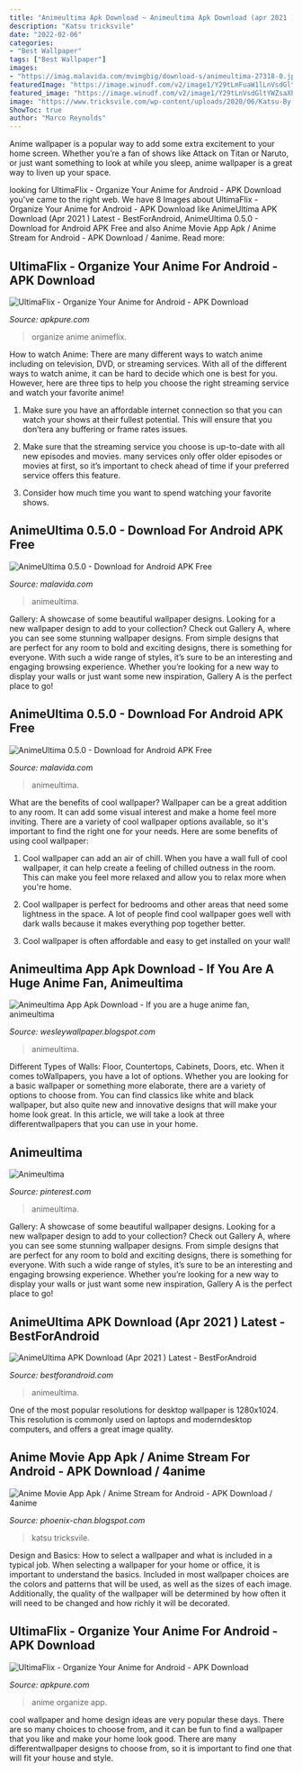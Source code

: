```yaml
---
title: "Animeultima Apk Download ~ Animeultima Apk Download (apr 2021 ) Latest"
description: "Katsu tricksvile"
date: "2022-02-06"
categories:
- "Best Wallpaper"
tags: ["Best Wallpaper"]
images:
- "https://imag.malavida.com/mvimgbig/download-s/animeultima-27318-0.jpg"
featuredImage: "https://image.winudf.com/v2/image1/Y29tLmFuaW1lLnVsdGltYXRlX3NjcmVlbl8zXzE1NDY0OTA5MTFfMDQ4/screen-3.jpg?fakeurl=1&amp;type=.jpg"
featured_image: "https://image.winudf.com/v2/image1/Y29tLnVsdGltYWZsaXhfc2NyZWVuXzFfMTU3NjA0NjgzMF8wNzY/screen-1.jpg?fakeurl=1&amp;type=.jpg"
image: "https://www.tricksvile.com/wp-content/uploads/2020/06/Katsu-By-Orion-Apk-1.jpg"
ShowToc: true
author: "Marco Reynolds"
---
```



Anime wallpaper is a popular way to add some extra excitement to your home screen. Whether you’re a fan of shows like Attack on Titan or Naruto, or just want something to look at while you sleep, anime wallpaper is a great way to liven up your space.

	

		
looking for UltimaFlix - Organize Your Anime for Android - APK Download you've came to the right web. We have 8 Images about UltimaFlix - Organize Your Anime for Android - APK Download like AnimeUltima APK Download (Apr 2021 ) Latest - BestForAndroid, AnimeUltima 0.5.0 - Download for Android APK Free and also Anime Movie App Apk / Anime Stream for Android - APK Download / 4anime. Read more:
		
    
## UltimaFlix - Organize Your Anime For Android - APK Download

<img loading=lazy src="https://image.winudf.com/v2/image1/Y29tLnVsdGltYWZsaXhfc2NyZWVuXzFfMTU3NjA0NjgzMF8wNzY/screen-1.jpg?fakeurl=1&amp;type=.jpg" onerror="this.onerror=null;this.src='https://tse2.mm.bing.net/th?id=OIP.PwGJ8Gq38L_UXtuwgg2JSQHaN8&amp;pid=15.1';" alt="UltimaFlix - Organize Your Anime for Android - APK Download">

_Source: apkpure.com_

>organize anime animeflix. 

	

How to watch Anime: There are many different ways to watch anime including on television, DVD, or streaming services.
With all of the different ways to watch anime, it can be hard to decide which one is best for you. However, here are three tips to help you choose the right streaming service and watch your favorite anime!
1. Make sure you have an affordable internet connection so that you can watch your shows at their fullest potential. This will ensure that you don’tera any buffering or frame rates issues.

2. Make sure that the streaming service you choose is up-to-date with all new episodes and movies. many services only offer older episodes or movies at first, so it’s important to check ahead of time if your preferred service offers this feature.

3. Consider how much time you want to spend watching your favorite shows.

    
## AnimeUltima 0.5.0 - Download For Android APK Free

<img loading=lazy src="https://imag.malavida.com/mvimgbig/download-s/animeultima-27318-0.jpg" onerror="this.onerror=null;this.src='https://tse2.mm.bing.net/th?id=OIP.GzczAmvfS7Kh9naHbEAv4QAAAA&amp;pid=15.1';" alt="AnimeUltima 0.5.0 - Download for Android APK Free">

_Source: malavida.com_

>animeultima. 

	

Gallery: A showcase of some beautiful wallpaper designs.
Looking for a new wallpaper design to add to your collection? Check out Gallery A, where you can see some stunning wallpaper designs. From simple designs that are perfect for any room to bold and exciting designs, there is something for everyone. With such a wide range of styles, it’s sure to be an interesting and engaging browsing experience. Whether you’re looking for a new way to display your walls or just want some new inspiration, Gallery A is the perfect place to go!





	
	
    
## AnimeUltima 0.5.0 - Download For Android APK Free

<img loading=lazy src="https://imag.malavida.com/mvimgbig/download-fs/animeultima-27318-4.jpg" onerror="this.onerror=null;this.src='https://tse3.mm.bing.net/th?id=OIP.A_gmR8VcbbBLWw2mjVITNAHaPo&amp;pid=15.1';" alt="AnimeUltima 0.5.0 - Download for Android APK Free">

_Source: malavida.com_

>animeultima. 

	

What are the benefits of cool wallpaper?
Wallpaper can be a great addition to any room. It can add some visual interest and make a home feel more inviting. There are a variety of cool wallpaper options available, so it's important to find the right one for your needs. Here are some benefits of using cool wallpaper: 
1. Cool wallpaper can add an air of chill. When you have a wall full of cool wallpaper, it can help create a feeling of chilled outness in the room. This can make you feel more relaxed and allow you to relax more when you're home. 

2. Cool wallpaper is perfect for bedrooms and other areas that need some lightness in the space. A lot of people find cool wallpaper goes well with dark walls because it makes everything pop together better. 

3. Cool wallpaper is often affordable and easy to get installed on your wall!

    
## Animeultima App Apk Download - If You Are A Huge Anime Fan, Animeultima

<img loading=lazy src="https://image.winudf.com/v2/image1/Y29tLmFuaW1lLnVsdGltYXRlX3NjcmVlbl8zXzE1NDY0OTA5MTFfMDQ4/screen-3.jpg?fakeurl=1&amp;type=.jpg" onerror="this.onerror=null;this.src='https://tse4.mm.bing.net/th?id=OIP.B-ppRyaSvVyWDXRG7RDnowHaNK&amp;pid=15.1';" alt="Animeultima App Apk Download - If you are a huge anime fan, animeultima">

_Source: wesleywallpaper.blogspot.com_

>animeultima. 

	

Different Types of Walls: Floor, Countertops, Cabinets, Doors, etc.
When it comes toWallpapers, you have a lot of options. Whether you are looking for a basic wallpaper or something more elaborate, there are a variety of options to choose from. You can find classics like white and black wallpaper, but also quite new and innovative designs that will make your home look great. In this article, we will take a look at three differentwallpapers that you can use in your home.

    
## Animeultima

<img loading=lazy src="https://i.pinimg.com/originals/71/b3/3c/71b33caa11d0affee2916097196e43ed.jpg" onerror="this.onerror=null;this.src='https://tse1.mm.bing.net/th?id=OIP.ZSmtDsG4pCQ-SfiQTWbJzQAAAA&amp;pid=15.1';" alt="Animeultima">

_Source: pinterest.com_

>animeultima. 

	

Gallery: A showcase of some beautiful wallpaper designs.
Looking for a new wallpaper design to add to your collection? Check out Gallery A, where you can see some stunning wallpaper designs. From simple designs that are perfect for any room to bold and exciting designs, there is something for everyone. With such a wide range of styles, it’s sure to be an interesting and engaging browsing experience. Whether you’re looking for a new way to display your walls or just want some new inspiration, Gallery A is the perfect place to go!





	
	
    
## AnimeUltima APK Download (Apr 2021 ) Latest - BestForAndroid

<img loading=lazy src="https://bestforandroid.com/apk/wp-content/uploads/2021/03/animeultima-apk-featured-image.png" onerror="this.onerror=null;this.src='https://tse4.mm.bing.net/th?id=OIP.G2WS5NR1aUETqdyg8TbchwAAAA&amp;pid=15.1';" alt="AnimeUltima APK Download (Apr 2021 ) Latest - BestForAndroid">

_Source: bestforandroid.com_

>animeultima. 

	

One of the most popular resolutions for desktop wallpaper is 1280x1024. This resolution is commonly used on laptops and moderndesktop computers, and offers a great image quality.

    
## Anime Movie App Apk / Anime Stream For Android - APK Download / 4anime

<img loading=lazy src="https://www.tricksvile.com/wp-content/uploads/2020/06/Katsu-By-Orion-Apk-1.jpg" onerror="this.onerror=null;this.src='https://tse1.mm.bing.net/th?id=OIP.egW4ts7vsJPlzoE4uKBaMgAAAA&amp;pid=15.1';" alt="Anime Movie App Apk / Anime Stream for Android - APK Download / 4anime">

_Source: phoenix-chan.blogspot.com_

>katsu tricksvile. 

	

Design and Basics: How to select a wallpaper and what is included in a typical job.
When selecting a wallpaper for your home or office, it is important to understand the basics. Included in most wallpaper choices are the colors and patterns that will be used, as well as the sizes of each image. Additionally, the quality of the wallpaper will be determined by how often it will need to be changed and how richly it will be decorated.

    
## UltimaFlix - Organize Your Anime For Android - APK Download

<img loading=lazy src="https://image.winudf.com/v2/image1/Y29tLnVsdGltYWZsaXhfc2NyZWVuXzBfMTU3NjA0NjgzMF8wNTk/screen-0.jpg?fakeurl=1&amp;type=.jpg" onerror="this.onerror=null;this.src='https://tse1.mm.bing.net/th?id=OIP.P7V82hFxIHpaetW5Tv68LAHaN8&amp;pid=15.1';" alt="UltimaFlix - Organize Your Anime for Android - APK Download">

_Source: apkpure.com_

>anime organize app. 

	

cool wallpaper and home design ideas are very popular these days. There are so many choices to choose from, and it can be fun to find a wallpaper that you like and make your home look good. There are many differentwallpaper designs to choose from, so it is important to find one that will fit your house and style.

